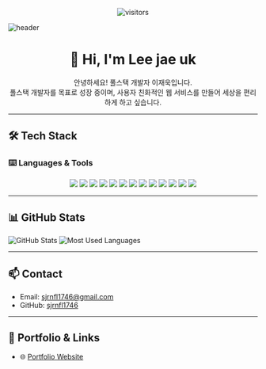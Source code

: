<p align="center">
  <img src="https://komarev.com/ghpvc/?username=sjrnfl1746&label=Visitors&color=0e75b6&style=flat" alt="visitors" />
</p>

![header](https://capsule-render.vercel.app/api?type=venom&color=auto&height=200&section=header&text=welcome%20to%20my%20github&fontSize=80)

<h1 align="center">
  👋 Hi, I'm Lee jae uk
</h1>

<p align="center">
  안녕하세요! 풀스택 개발자 이재욱입니다.<br>
  풀스택 개발자를 목표로 성장 중이며, 사용자 친화적인 웹 서비스를 만들어 세상을 편리하게 하고 싶습니다.
</p>

---

## 🛠 Tech Stack
### ⌨️ Languages & Tools
<p align="center">
  <!-- Backend -->
  <img src="https://img.shields.io/badge/Java-007396?style=for-the-badge&logo=java&logoColor=white" />
  <img src="https://img.shields.io/badge/Spring%20Boot-6DB33F?style=for-the-badge&logo=spring&logoColor=white" />
  <img src="https://img.shields.io/badge/MyBatis-000000?style=for-the-badge&logo=mybatis&logoColor=white" />
  <img src="https://img.shields.io/badge/JPA-FF6F00?style=for-the-badge&logo=spring&logoColor=white" />

  <!-- Frontend -->
  <img src="https://img.shields.io/badge/HTML-E34F26?style=for-the-badge&logo=html5&logoColor=white" />
  <img src="https://img.shields.io/badge/CSS-1572B6?style=for-the-badge&logo=css3&logoColor=white" />
  <img src="https://img.shields.io/badge/JavaScript-F7DF1E?style=for-the-badge&logo=javascript&logoColor=black" />
  <img src="https://img.shields.io/badge/React-61DAFB?style=for-the-badge&logo=react&logoColor=black" />

  <!-- Database -->
  <img src="https://img.shields.io/badge/MariaDB-003545?style=for-the-badge&logo=mariadb&logoColor=white" />

  <!-- Tools & Collaboration -->
  <img src="https://img.shields.io/badge/GitHub-181717?style=for-the-badge&logo=github&logoColor=white" />
  <img src="https://img.shields.io/badge/Postman-FF6C37?style=for-the-badge&logo=postman&logoColor=white" />
  <img src="https://img.shields.io/badge/Swagger-85EA2D?style=for-the-badge&logo=swagger&logoColor=black" />
  <img src="https://img.shields.io/badge/Notion-000000?style=for-the-badge&logo=notion&logoColor=white" />
</p>

---

## 📊 GitHub Stats

  <img src="https://github-readme-stats.vercel.app/api?username=sjrnfl1746&show_icons=true&theme=tokyonight" alt="GitHub Stats" />
  
  <img src="https://github-readme-stats.vercel.app/api/top-langs/?username=sjrnfl1746&layout=compact&theme=tokyonight" alt="Most Used Languages" />

---

## 📫 Contact
- Email: sjrnfl1746@gmail.com
- GitHub: [sjrnfl1746](https://github.com/sjrnfl1746)

---

## 📌 Portfolio & Links
- 🌐 [Portfolio Website](https://portfolio-bay-nine-98.vercel.app/)
<!--
**sjrnfl1746/sjrnfl1746** is a ✨ _special_ ✨ repository because its `README.md` (this file) appears on your GitHub profile.

Here are some ideas to get you started:

- 🔭 I’m currently working on ...
- 🌱 I’m currently learning ...
- 👯 I’m looking to collaborate on ...
- 🤔 I’m looking for help with ...
- 💬 Ask me about ...
- 📫 How to reach me: ...
- 😄 Pronouns: ...
- ⚡ Fun fact: ...
-->
